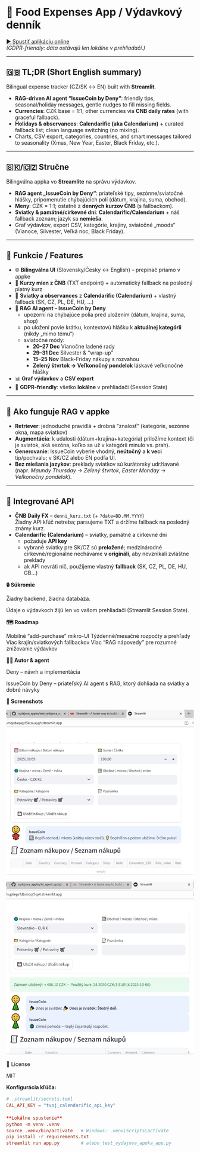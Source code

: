 # 💸 Food Expenses App / Výdavkový denník

[▶️ Spustiť aplikáciu online](https://vydajovaappka-yumqiidaqwjyf5kcauxygh.streamlit.app/)  
*(GDPR-friendly: dáta ostávajú len lokálne v prehliadači.)*

---

## 🇬🇧 TL;DR (Short English summary)
Bilingual expense tracker (CZ/SK ↔ EN) built with **Streamlit**.  
- **RAG-driven AI agent “IssueCoin by Deny”**: friendly tips, seasonal/holiday messages, gentle nudges to fill missing fields.  
- **Currencies**: CZK base = 1:1; other currencies via **CNB daily rates** (with graceful fallback).  
- **Holidays & observances**: **Calendarific (aka Calendarium)** + curated fallback list; clean language switching (no mixing).  
- Charts, CSV export, categories, countries, and smart messages tailored to seasonality (Xmas, New Year, Easter, Black Friday, etc.).

---

## 🇸🇰/🇨🇿 Stručne
Bilingválna appka vo **Streamlite** na správu výdavkov.  
- **RAG agent „IssueCoin by Deny“**: priateľské tipy, sezónne/sviatočné hlášky, pripomenutie chýbajúcich polí (dátum, krajina, suma, obchod).  
- **Meny**: CZK = 1:1; ostatné z **denných kurzov ČNB** (s fallbackom).  
- **Sviatky & pamätné/cirkevné dni**: **Calendarific/Calendarium** + náš fallback zoznam; jazyk sa **nemieša**.  
- Graf výdavkov, export CSV, kategórie, krajiny, sviatočné „moods“ (Vianoce, Silvester, Veľká noc, Black Friday).

---

## 🌟 Funkcie / Features
- 🌐 **Bilingválna UI** (Slovensky/Česky ↔ English) – prepínač priamo v appke  
- 💱 **Kurzy mien z ČNB** (TXT endpoint) + automatický fallback na posledný platný kurz  
- 📅 **Sviatky a observances** z **Calendarific (Calendarium)** + vlastný fallback (SK, CZ, PL, DE, HU, …)  
- 🤖 **RAG AI agent – IssueCoin by Deny**  
  - upozorní na chýbajúce polia pred uložením (dátum, krajina, suma, shop)  
  - po uložení povie krátku, kontextovú hlášku k **aktuálnej kategórii** (nikdy „mimo tému“)  
  - sviatočné módy:  
    - **20–27 Dec** Vianočne ladené rady  
    - **29–31 Dec** Silvester & “wrap-up”  
    - **15–25 Nov** Black-Friday nákupy s rozvahou  
    - **Zelený štvrtok → Veľkonočný pondelok** láskavé veľkonočné hlášky  
- 📊 **Graf výdavkov** a **CSV export**  
- 🔐 **GDPR-friendly**: všetko **lokálne** v prehliadači (Session State)

---

## 🧠 Ako funguje RAG v appke
- **Retriever**: jednoduché pravidlá + drobná “znalosť” (kategórie, sezónne okná, mapa sviatkov)  
- **Augmentácia**: k udalosti (dátum+krajina+kategória) priložíme kontext (či je sviatok, aká sezóna, koľko sa už v kategórii minulo vs. prah).  
- **Generovanie**: IssueCoin vyberie vhodný, **neútočný** a **k veci** tip/pochvalu; v SK/CZ alebo EN podľa UI.  
- **Bez miešania jazykov**: preklady sviatkov sú kurátorsky udržiavané (napr. *Maundy Thursday → Zelený štvrtok*, *Easter Monday → Veľkonočný pondelok*).

---

## 🔌 Integrované API
- **ČNB Daily FX** – `denni_kurz.txt` (+ `?date=DD.MM.YYYY`)  
  Žiadny API kľúč netreba; parsujeme TXT a držíme fallback na posledný známy kurz.  
- **Calendarific (Calendarium)** – sviatky, pamätné a cirkevné dni  
  - požaduje **API key**  
  - vybrané sviatky pre SK/CZ sú **preložené**; medzinárodné cirkevné/regionálne nechávame **v origináli**, aby nevznikali zvláštne preklady  
  - ak API nevráti nič, použijeme vlastný **fallback** (SK, CZ, PL, DE, HU, GB…)

**🔒 Súkromie**

Žiadny backend, žiadna databáza.

Údaje o výdavkoch žijú len vo vašom prehliadači (Streamlit Session State).

**🗺️ Roadmap**

Mobilné “add-purchase” mikro-UI
Týždenné/mesačné rozpočty a prehľady
Viac krajín/sviatkových fallbackov
Viac “RAG nápovedy” pre rozumné znižovanie výdavkov

**👩‍💻 Autor & agent**

Deny – návrh a implementácia

IssueCoin by Deny – priateľský AI agent s RAG, ktorý dohliada na sviatky a dobré návyky

**📸 Screenshots**

![RAG – prehľad](/obrazky_vytah_appka/RAG_obrazek1.JPG)

![IssueCoin – správny obrázok](/obrazky_vytah_appka/spravny_obrazek1.JPG)


📄 License

MIT

**Konfigurácia kľúča:**
```toml
# .streamlit/secrets.toml
CAL_API_KEY = "tvoj_calendarific_api_key"

**Lokálne spustenie**
python -m venv .venv
source .venv/bin/activate   # Windows: .venv\Scripts\activate
pip install -r requirements.txt
streamlit run app.py        # alebo test_vydajova_appka_app.py
